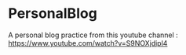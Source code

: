 # PersonalBlog
 A personal blog practice from this youtube channel : https://www.youtube.com/watch?v=S9NOXjdipl4
